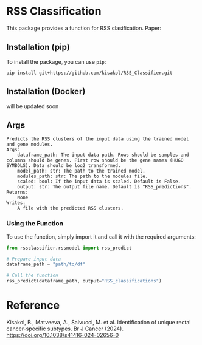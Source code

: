 # RSS Classification

This package provides a function for RSS clasification. Paper: 


## Installation (pip)

To install the package, you can use `pip`:

```pip install git+https://github.com/kisakol/RSS_Classifier.git```


## Installation (Docker)
will be updated soon

## Args
    Predicts the RSS clusters of the input data using the trained model and gene modules.  
    Args:  
        dataframe_path: The input data path. Rows should be samples and columns should be genes. First row should be the gene names (HUGO SYMBOLS). Data should be log2 transformed.
        model_path: str: The path to the trained model.
        modules_path: str: The path to the modules file.
        scaled: bool: If the input data is scaled. Default is False.
        output: str: The output file name. Default is "RSS_predictions".
    Returns:
        None
    Writes:
        A file with the predicted RSS clusters. 


### Using the Function

To use the function, simply import it and call it with the required arguments:

```python
from rssclassifier.rssmodel import rss_predict

# Prepare input data
dataframe_path = "path/to/df"

# Call the function
rss_predict(dataframe_path, output="RSS_classifications")
```

# Reference
Kisakol, B., Matveeva, A., Salvucci, M. et al. Identification of unique rectal cancer-specific subtypes. Br J Cancer (2024). https://doi.org/10.1038/s41416-024-02656-0
